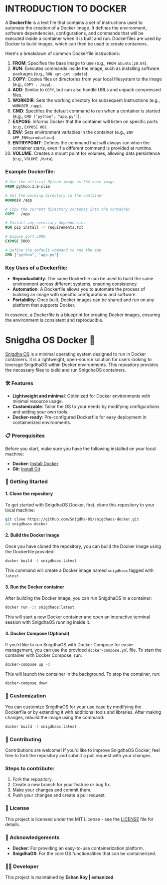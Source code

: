 # INTRODUCTION TO DOCKER
A **Dockerfile** is a text file that contains a set of instructions used to automate the creation of a Docker image. It defines the environment, software dependencies, configurations, and commands that will be executed inside a container when it is built and run. Dockerfiles are used by Docker to build images, which can then be used to create containers.

Here's a breakdown of common Dockerfile instructions:

1. **FROM**: Specifies the base image to use (e.g., `FROM ubuntu:20.04`).
2. **RUN**: Executes commands inside the image, such as installing software packages (e.g., `RUN apt-get update`).
3. **COPY**: Copies files or directories from your local filesystem to the image (e.g., `COPY . /app`).
4. **ADD**: Similar to `COPY`, but can also handle URLs and unpack compressed files.
5. **WORKDIR**: Sets the working directory for subsequent instructions (e.g., `WORKDIR /app`).
6. **CMD**: Specifies the default command to run when a container is started (e.g., `CMD ["python", "app.py"]`).
7. **EXPOSE**: Informs Docker that the container will listen on specific ports (e.g., `EXPOSE 80`).
8. **ENV**: Sets environment variables in the container (e.g., `ENV APP_ENV=production`).
9. **ENTRYPOINT**: Defines the command that will always run when the container starts, even if a different command is provided at runtime.
10. **VOLUME**: Creates a mount point for volumes, allowing data persistence (e.g., `VOLUME /data`).

### Example Dockerfile:
```dockerfile
# Use the official Python image as the base image
FROM python:3.8-slim

# Set the working directory in the container
WORKDIR /app

# Copy the current directory contents into the container
COPY . /app

# Install any necessary dependencies
RUN pip install -r requirements.txt

# Expose port 5000
EXPOSE 5000

# Define the default command to run the app
CMD ["python", "app.py"]
```

### Key Uses of a Dockerfile:
- **Reproducibility**: The same Dockerfile can be used to build the same environment across different systems, ensuring consistency.
- **Automation**: A Dockerfile allows you to automate the process of building an image with specific configurations and software.
- **Portability**: Once built, Docker images can be shared and run on any platform that supports Docker.

In essence, a Dockerfile is a blueprint for creating Docker images, ensuring the environment is consistent and reproducible.

# Snigdha OS Docker 🚀

[Snigdha OS](https://github.com/Snigdha-OS/snigdhaos-docker) is a minimal operating system designed to run in Docker containers. It is a lightweight, open-source solution for users looking to leverage SnigdhaOS within Docker environments. This repository provides the necessary files to build and run SnigdhaOS containers.

### 🛠️ Features

- **Lightweight and minimal**: Optimized for Docker environments with minimal resource usage.
- **Customizable**: Tailor the OS to your needs by modifying configurations and adding your own tools.
- **Docker-ready**: Pre-configured Dockerfile for easy deployment in containerized environments.

### 📋 Prerequisites

Before you start, make sure you have the following installed on your local machine:

- **Docker**: [Install Docker](https://docs.docker.com/get-docker/)
- **Git**: [Install Git](https://git-scm.com/book/en/v2/Getting-Started-Installing-Git)

### 🚀 Getting Started

#### 1. Clone the repository

To get started with SnigdhaOS Docker, first, clone this repository to your local machine:

```bash
git clone https://github.com/Snigdha-OS/snigdhaos-docker.git
cd snigdhaos-docker
```

#### 2. Build the Docker image

Once you have cloned the repository, you can build the Docker image using the Dockerfile provided:

```bash
docker build -t snigdhaos:latest .
```

This command will create a Docker image named `snigdhaos` tagged with `latest`.

#### 3. Run the Docker container

After building the Docker image, you can run SnigdhaOS in a container:

```bash
docker run -it snigdhaos:latest
```

This will start a new Docker container and open an interactive terminal session with SnigdhaOS running inside it.

#### 4. Docker Compose (Optional)

If you'd like to run SnigdhaOS with Docker Compose for easier management, you can use the provided `docker-compose.yml` file. To start the container with Docker Compose, run:

```bash
docker-compose up -d
```

This will launch the container in the background. To stop the container, run:

```bash
docker-compose down
```

### 🔧 Customization

You can customize SnigdhaOS for your use case by modifying the Dockerfile or by extending it with additional tools and libraries. After making changes, rebuild the image using the command:

```bash
docker build -t snigdhaos:latest .
```

### 🤝 Contributing

Contributions are welcome! If you'd like to improve SnigdhaOS Docker, feel free to fork the repository and submit a pull request with your changes.

### Steps to contribute:
1. Fork the repository.
2. Create a new branch for your feature or bug fix.
3. Make your changes and commit them.
4. Push your changes and create a pull request.

### 📜 License

This project is licensed under the MIT License - see the [LICENSE](LICENSE) file for details.

### 🙏 Acknowledgements

- **Docker**: For providing an easy-to-use containerization platform.
- **SnigdhaOS**: For the core OS functionalities that can be containerized.

### 👨‍💻 Developer

This project is maintained by **Eshan Roy | eshanized**.

